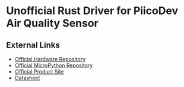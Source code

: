 [Official Hardware Repository]: https://github.com/CoreElectronics/CE-PiicoDev-Air-Quality-Sensor-ENS160
[Official MicroPython Repository]: https://github.com/CoreElectronics/CE-PiicoDev-ENS160-MicroPython-Module
[Official Product Site]: https://piico.dev/p23
[Datasheet]: https://github.com/CoreElectronics/CE-PiicoDev-Air-Quality-Sensor-ENS160/raw/main/Documents/ENS160-Datasheet%20v1.1.pdf

# Unofficial Rust Driver for PiicoDev Air Quality Sensor

## External Links

- [Official Hardware Repository]
- [Official MicroPython Repository]
- [Official Product Site]
- [Datasheet]
